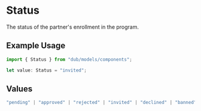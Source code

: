 # Status

The status of the partner's enrollment in the program.

## Example Usage

```typescript
import { Status } from "dub/models/components";

let value: Status = "invited";
```

## Values

```typescript
"pending" | "approved" | "rejected" | "invited" | "declined" | "banned"
```